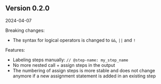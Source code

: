 ## Version 0.2.0

2024-04-07

Breaking changes:
- The syntax for logical operators is changed to `&&`, `||` and `!`

Features:
- Labeling steps manually: `// @step-name: my_step_name`
- No more nested call + assign steps in the output
- The numbering of assign steps is more stable and does not change anymore if
  a new assignment statement is added in an existing step
